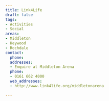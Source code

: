 ```yaml
---
title: Link4Life
draft: false
tags:
- Activities
- Social
areas:
- Middleton
- Heywood
- Rochdale
contact:
  phone:
  addresses:
  - Enquire at Middleton Arena
  phone:
  - 0161 662 4000
  web_addresses:
  - http://www.link4life.org/middletonarena
  
---
```


